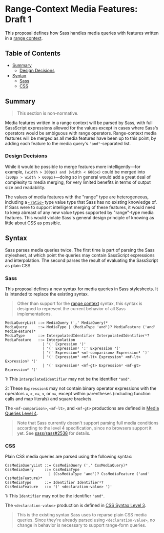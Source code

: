 # Range-Context Media Features: Draft 1

This proposal defines how Sass handles media queries with features written in a
[range context][].

[range context]: https://www.w3.org/TR/mediaqueries-4/#mq-range-context

## Table of Contents

* [Summary](#summary)
  * [Design Decisions](#design-decisions)
* [Syntax](#syntax)
  * [Sass](#sass)
  * [CSS](#css)

## Summary

> This section is non-normative.

Media features written in a range context will be parsed by Sass, with full
SassScript expressions allowed for the values except in cases where Sass's
operators would be ambiguous with range operators. Range-context media features
will be merged as all media features have been up to this point, by adding each
feature to the media query's `"and"`-separated list.

### Design Decisions

While it would be possible to merge features more intelligently—for example,
`(width > 200px) and (width < 600px)` could be merged into
`(200px > width > 600px)`—doing so in general would add a great deal of
complexity to media merging, for very limited benefits in terms of output size
and readability.

The values of media features with the "range" type are heterogeneous, including
a [`<ratio>`][] type value type that Sass has no existing knowledge of. If Sass
were to support intelligent merging of these features, it would need to keep
abreast of any new value types supported by "range"-type media features. This
would violate Sass's general design principle of knowing as little about CSS as
possible.

[`<ratio>`]: https://www.w3.org/TR/mediaqueries-4/#typedef-ratio

## Syntax

Sass parses media queries twice. The first time is part of parsing the Sass
stylesheet, at which point the queries may contain SassScript expressions and
interpolation. The second parses the result of evaluating the SassScript as
plain CSS.

### Sass

This proposal defines a new syntax for media queries in Sass stylesheets. It is
intended to replace the existing syntax.

> Other than support for the [range context][] syntax, this syntax is designed
> to represent the current behavior of all Sass implementations.

```
MediaQueryList ::= MediaQuery (',' MediaQuery)*
MediaQuery     ::= MediaType | (MediaType 'and')? MediaFeature ('and' MediaFeature)*
MediaType      ::= InterpolatedIdentifier InterpolatedIdentifier¹?
MediaFeature   ::= Interpolation
                 | '(' Expression ')'
                 | '(' Expression² ':' Expression ')'
                 | '(' Expression² <mf-comparison> Expression² ')'
                 | '(' Expression² <mf-lt> Expression² <mf-lt> Expression² ')'
                 | '(' Expression² <mf-gt> Expression² <mf-gt> Expression² ')'
```

1: This `InterpolatedIdentifier` may not be the identifier `"and"`.

2: These `Expression`s may not contain binary operator expressions with the
operators `=`, `>`, `>=`, `<`, or `<=`, except within parentheses (including
function calls and map literals) and square brackets.

The `<mf-comparison>`, `<mf-lt>`, and `<mf-gt>` productions are defined in
[Media Queries Level 4][].

[Media Queries Level 4]: https://drafts.csswg.org/mediaqueries-4/#mq-syntax

> Note that Sass currently doesn't support parsing full media conditions
> according to the level 4 specification, since no browsers support it yet. See
> [sass/sass#2538][] for details.

[sass/sass#2538]: https://GitHub.com/sass/sass/issues/2538

### CSS

Plain CSS media queries are parsed using the following syntax:

```
CssMediaQueryList ::= CssMediaQuery (',' CssMediaQuery)*
CssMediaQuery     ::= CssMediaType
                    | (CssMediaType 'and')? CssMediaFeature ('and' CssMediaFeature)*
CssMediaType      ::= Identifier Identifier¹?
CssMediaFeature   ::= '(' <declaration-value> ')'
```

1: This `Identifier` may not be the identifier `"and"`.

The `<declaration-value>` production is defined in [CSS Syntax Level 3][].

[CSS Syntax Level 3]: https://drafts.csswg.org/css-syntax-3/#typedef-declaration-value

> This is the existing syntax Sass uses to reparse plain CSS media queries.
> Since they're already parsed using `<declaration-value>`, no change in
> behavior is necessary to support range-form queries.
